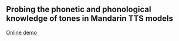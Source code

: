 ## Probing the phonetic and phonological knowledge of tones in Mandarin TTS models

[Online demo](https://lingjzhu.github.io/TTS_and_Tone_demo/)
